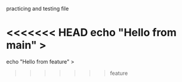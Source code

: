 practicing and testing file

<<<<<<< HEAD
echo "Hello from main" >
=======

echo "Hello from feature" > 
>>>>>>> feature
